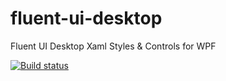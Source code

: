 # fluent-ui-desktop
Fluent UI Desktop Xaml Styles &amp; Controls for WPF

[![Build status](https://ci.appveyor.com/api/projects/status/656ndglu6th8k9uw?svg=true)](https://ci.appveyor.com/project/adospace/fluent-ui-desktop) 

